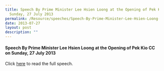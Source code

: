 ```yaml
---
title: Speech By Prime Minister Lee Hsien Loong at the Opening of Pek Kio CC on
  Sunday, 27 July 2013
permalink: /Resource/speeches/Speech-By-Prime-Minister-Lee-Hsien-Loong-At-The-Opening-of-Pek-Kio-CC
date: 2013-07-27
layout: post
description: ""
---
```



#### Speech By Prime Minister Lee Hsien Loong at the Opening of Pek Kio CC on Sunday, 27 July 2013

Click [here](/files/NewsRoom/speech-by-prime-minister-lee-hsien-loong-at-the-opening-of-pek-kio-cc-on-sunday-28-july-2013.pdf) to read the full speech.